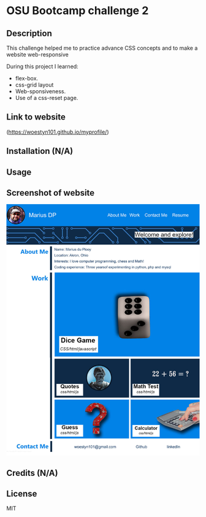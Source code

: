 # OSU Bootcamp challenge 2

## Description

This challenge helped me to practice advance CSS concepts and to make a website web-responsive

During this project I learned:

- flex-box.
- css-grid layout
- Web-sponsiveness.
- Use of a css-reset page.

## Link to website

(https://woestyn101.github.io/myprofile/)

## Installation (N/A)

## Usage

## Screenshot of website

![Website Screenshot](./assets/images/website_screenshot.jpg)

## Credits (N/A)

## License

MIT
